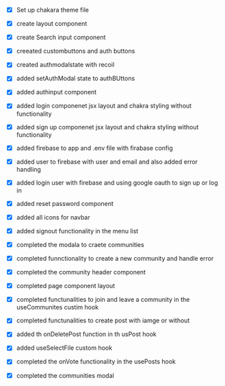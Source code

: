  - [x] Set up chakara theme file
 - [x] create layout component
 - [x] create Search input component
 - [x] creeated custombuttons and auth buttons
 - [x] created authmodalstate with recoil
 - [x] added setAuthModal state to authBUttons
 - [x] added authinput component
 - [x] added login componenet jsx layout and chakra styling without functionality
 - [x] added sign up componenet jsx layout and chakra styling without functionality
 - [x] added firebase to app and .env file with firabase config
 - [x] added user to firebase with user and email and also added error handling
 - [x] added login user with firebase and using google oauth to sign up or log in
 - [x] added reset password component
 - [x] added all icons for navbar
 - [x] added signout functionality in the menu list 
 - [x] completed the modala to craete communities
 - [x] completed funnctionality to create a new community and handle error
 - [x] completed the community header component
 - [x] completed page component layout
 - [x] completed functunalities to join and leave a community in the useCommunites custim hook
 - [x] completed functunalities to create post with iamge or without
 - [x] added th onDeletePost function in th usPost hook
 - [x] added useSelectFile custom hook 
 - [x] completed the onVote functionality in the usePosts hook
 - [x] completed the communities modal
  